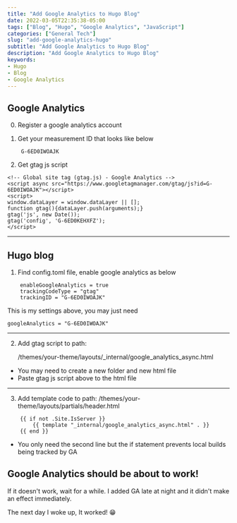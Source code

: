 ```yaml
---
title: "Add Google Analytics to Hugo Blog"
date: 2022-03-05T22:35:38-05:00
tags: ["Blog", "Hugo", "Google Analytics", "JavaScript"]
categories: ["General Tech"]
slug: "add-google-analytics-hugo"
subtitle: "Add Google Analytics to Hugo Blog"
description: "Add Google Analytics to Hugo Blog"
keywords: 
- Hugo
- Blog
- Google Analytics
---
```



## Google Analytics
0. Register a google analytics account
1. Get your measurement ID that looks like below

        G-6ED0IWOAJK
2. Get gtag js script
```
<!-- Global site tag (gtag.js) - Google Analytics -->
<script async src="https://www.googletagmanager.com/gtag/js?id=G-6ED0IWOAJK"></script>
<script>
window.dataLayer = window.dataLayer || [];
function gtag(){dataLayer.push(arguments);}
gtag('js', new Date());
gtag('config', 'G-6ED0KEHXFZ');
</script>
```

---


## Hugo blog 
1. Find config.toml file, enable google analytics as below
```
    enableGoogleAnalytics = true
    trackingCodeType = "gtag"
    trackingID = "G-6ED0IWOAJK"
```
This is my settings above, you may just need

    googleAnalytics = "G-6ED0IWOAJK"

---

2. Add gtag script to path: 

    /themes/your-theme/layouts/_internal/google_analytics_async.html
- You may need to create a new folder and new html file 
- Paste gtag js script above to the html file

---

3. Add template code to path: 
    /themes/your-theme/layouts/partials/header.html
```
    {{ if not .Site.IsServer }}
        {{ template "_internal/google_analytics_async.html" . }}
    {{ end }}
```
- You only need the second line but the if statement prevents local builds being tracked by GA


## Google Analytics should be about to work!
If it doesn't work, wait for a while. I added GA late at night and it didn't make an effect immediately.

The next day I woke up, It worked! 😁